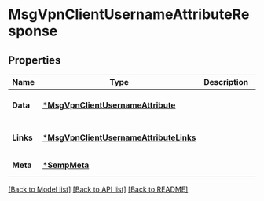 # MsgVpnClientUsernameAttributeResponse

## Properties
Name | Type | Description | Notes
------------ | ------------- | ------------- | -------------
**Data** | [***MsgVpnClientUsernameAttribute**](MsgVpnClientUsernameAttribute.md) |  | [optional] [default to null]
**Links** | [***MsgVpnClientUsernameAttributeLinks**](MsgVpnClientUsernameAttributeLinks.md) |  | [optional] [default to null]
**Meta** | [***SempMeta**](SempMeta.md) |  | [default to null]

[[Back to Model list]](../README.md#documentation-for-models) [[Back to API list]](../README.md#documentation-for-api-endpoints) [[Back to README]](../README.md)

